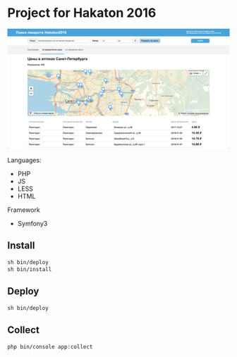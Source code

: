 Project for Hakaton 2016
==

![Screen](/screen.png)

Languages:
* PHP
* JS
* LESS
* HTML

Framework
* Symfony3

## Install
```
sh bin/deploy
sh bin/install
```

## Deploy
```
sh bin/deploy
```

## Collect
```bash
php bin/console app:collect
```
